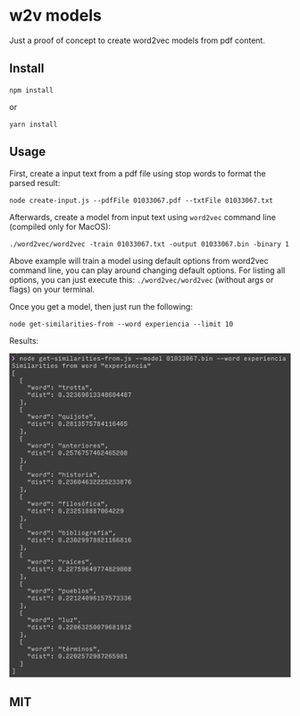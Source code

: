 # w2v models

Just a proof of concept to create word2vec models from pdf content.

## Install

```
npm install
```

or

```
yarn install
```

## Usage

First, create a input text from a pdf file using stop words to format the parsed result:

```
node create-input.js --pdfFile 01033067.pdf --txtFile 01033067.txt
```

Afterwards, create a model from input text using `word2vec` command line (compiled only for MacOS):

```
./word2vec/word2vec -train 01033067.txt -output 01033067.bin -binary 1
```

Above example will train a model using default options from word2vec command line, you can play around changing default options. For listing all options, you can just execute this: `./word2vec/word2vec` (without args or flags) on your terminal.

Once you get a model, then just run the following:

```
node get-similarities-from --word experiencia --limit 10
```

Results:

![](sample.png?raw=true)

## MIT
